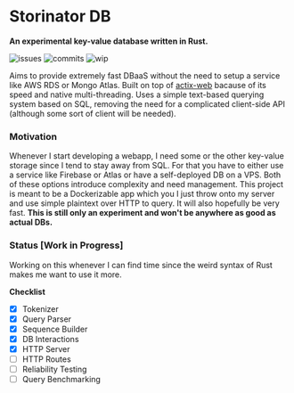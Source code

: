 # Storinator DB
**An experimental key-value database written in Rust.**

![issues](https://img.shields.io/github/issues/zrthxn/storinator)
![commits](https://img.shields.io/github/last-commit/zrthxn/storinator)
![wip](https://img.shields.io/badge/dev-active-blue)

Aims to provide extremely fast DBaaS without the need to setup a service like AWS RDS or Mongo Atlas.
Built on top of [actix-web](https://actix.rs/) bacause of its speed and native multi-threading.
Uses a simple text-based querying system based on SQL, removing the need for a 
complicated client-side API (although some sort of client will be needed).

### Motivation
Whenever I start developing a webapp, I need some or the other key-value storage since
I tend to stay away from SQL. For that you have to either use a service like Firebase or Atlas
or have a self-deployed DB on a VPS. Both of these options introduce complexity and need management.
This project is meant to be a Dockerizable app which you I just throw onto my server 
and use simple plaintext over HTTP to query. It will also hopefully be very fast.
**This is still only an experiment and won't be anywhere as good as actual DBs.**

### Status [Work in Progress]
Working on this whenever I can find time since the weird 
syntax of Rust makes me want to use it more.

**Checklist**
- [x] Tokenizer
- [x] Query Parser
- [x] Sequence Builder
- [x] DB Interactions
- [x] HTTP Server
- [ ] HTTP Routes
- [ ] Reliability Testing
- [ ] Query Benchmarking